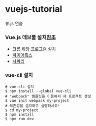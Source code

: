 # vuejs-tutorial
뷰.js 연습


### Vue.js 데브툴 설치[참조](https://github.com/vuejs/vue-devtools#vue-devtools)
- [크롬 확장 프로그램 설치](https://chrome.google.com/webstore/detail/vuejs-devtools/nhdogjmejiglipccpnnnanhbledajbpd)
- [파이어폭스](https://addons.mozilla.org/en-US/firefox/addon/vue-js-devtools/)
- [사파리](https://github.com/vuejs/vue-devtools/blob/master/docs/workaround-for-safari.md)

### vue-cli 설치
```
# vue-cli 설치
$ npm install --global vue-cli
# "webpack" 템플릿을 이용해서 새 프로젝트 생성
$ vue init webpack my-project
# 의존성을 설치하고 실행하세요!
$ cd my-project
$ npm install
$ npm run dev
```